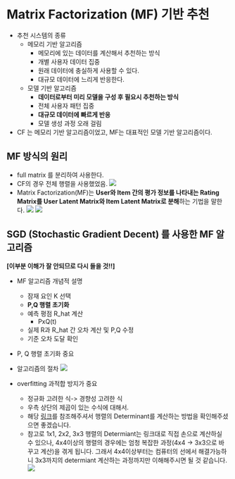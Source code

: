 # Matrix Factorization (MF) 기반 추천
- 추천 시스템의 종류
	- 메모리 기반 알고리즘
		- 메모리에 있는 데이터를 계산해서 추천하는 방식
		- 개별 사용자 데이터 집중
		- 원래 데이터에 충실하게 사용할 수 있다.
		- 대규모 데이터에 느리게 반응한다.
	- 모델 기반 알고리즘
		- **데이터로부터 미리 모델을 구성 후 필요시 추천하는 방식**
		- 전체 사용자 패턴 집중
		- **대규모 데이터에 빠르게 반응**
		- 모델 생성 과정 오래 걸림
- CF 는 메모리 기반 알고리즘이었고, MF는 대표적인 모델 기반 알고리즘이다.

## MF 방식의 원리
- full matrix 를 분리하여 사용한다.
- CF의 경우 전체 행렬을 사용했었음.
![](https://i.imgur.com/cV78w56.png)
- Matrix Factorization(MF)는 **User와 Item 간의 평가 정보를 나타내는 Rating Matrix를 User Latent Matrix와 Item Latent Matrix로 분해**하는 기법을 말한다.
![](https://i.imgur.com/cC1CkY0.png)
![](https://i.imgur.com/NCBFsqW.png)

## SGD (Stochastic Gradient Decent) 를 사용한 MF 알고리즘
**[이부분 이해가 잘 안되므로 다시 들을 것!!]**
- MF 알고리즘 개념적 설명
	- 잠재 요인 K 선택
	- **P,Q 행렬 초기화**
	- 예측 평점 R_hat 계산
		- PxQ(t)
	- 실제 R과 R_hat 간 오차 계산 및 P,Q 수정
	- 기준 오차 도달 확인
- P, Q 행렬 초기화 중요
- 알고리즘의 절차
![](https://i.imgur.com/8mxHWEZ.png)

- overfitting 과적합 방지가 중요
	- 정규화 고려한 식-> 경향성 고려한 식
	- 우측 상단의 제곱이 있는 수식에 대해서.
	- 해당 [링크](https://engineershelp.tistory.com/297)를 참조해주셔서 행렬의 Determinant를 계산하는 방법을 확인해주셨으면 좋겠습니다.
	- 참고로 1x1, 2x2, 3x3 행렬의 Determiant는 링크대로 직접 손으로 계산하실 수 있으나, 4x4이상의 행렬의 경우에는 엄청 복잡한 과정(4x4 -> 3x3으로 바꾸고 계산)을 겪게 됩니다. 그래서 4x4이상부터는 컴퓨터의 선에서 해결가능하니 3x3까지의 determiant 계산하는 과정까지만 이해해주시면 될 것 같습니다.
![](https://i.imgur.com/VgPSnmk.png)

